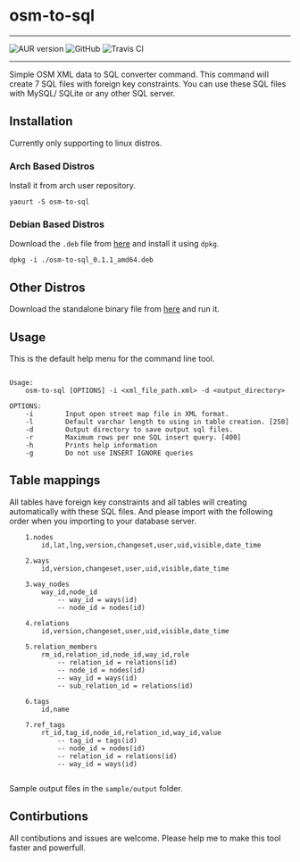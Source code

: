 # osm-to-sql

---
![AUR version](https://img.shields.io/aur/version/osm-to-sql)
![GitHub](https://img.shields.io/github/license/whizsid/osm-to-sql)
![Travis CI](https://travis-ci.org/whizsid/osm-to-sql.svg?branch=master)

---

Simple OSM XML data to SQL converter command. This command will create 7 SQL files with foreign key constraints. You can use these SQL files with MySQL/ SQLite or any other SQL server.

## Installation

Currently only supporting to linux distros.

### Arch Based Distros

Install it from arch user repository.

```
yaourt -S osm-to-sql
```

### Debian Based Distros

Download the `.deb` file from [here](https://github.com/whizsid/osm-to-sql/releases/download/0.1.1/osm-to-sql_0.1.1_amd64.deb) and install it using `dpkg`.

```
dpkg -i ./osm-to-sql_0.1.1_amd64.deb
```

## Other Distros

Download the standalone binary file from [here](https://github.com/whizsid/osm-to-sql/releases/download/0.1.1/osm-to-sql) and run it.

## Usage

This is the default help menu for the command line tool.

```

Usage:
    osm-to-sql [OPTIONS] -i <xml_file_path.xml> -d <output_directory>

OPTIONS:
    -i        Input open street map file in XML format.
    -l        Default varchar length to using in table creation. [250]
    -d        Output directory to save output sql files.
    -r        Maximum rows per one SQL insert query. [400]
    -h        Prints help information
    -g        Do not use INSERT IGNORE queries

```

## Table mappings

All tables have foreign key constraints and all tables will creating automatically with these SQL files. And please import with the following order when you importing to your database server.

```
    1.nodes
        id,lat,lng,version,changeset,user,uid,visible,date_time

    2.ways
        id,version,changeset,user,uid,visible,date_time

    3.way_nodes
        way_id,node_id
            -- way_id = ways(id)
            -- node_id = nodes(id)

    4.relations
        id,version,changeset,user,uid,visible,date_time

    5.relation_members
        rm_id,relation_id,node_id,way_id,role
            -- relation_id = relations(id)
            -- node_id = nodes(id)
            -- way_id = ways(id)
            -- sub_relation_id = relations(id)

    6.tags
        id,name

    7.ref_tags
        rt_id,tag_id,node_id,relation_id,way_id,value
            -- tag_id = tags(id)
            -- node_id = nodes(id)
            -- relation_id = relations(id)
            -- way_id = ways(id)
 
```

Sample output files in the `sample/output` folder.

## Contirbutions

All contibutions and issues are welcome. Please help me to make this tool faster and powerfull.
